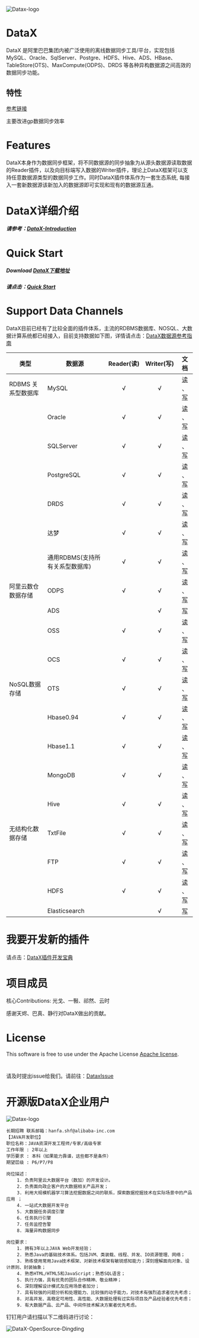 ![Datax-logo](https://github.com/alibaba/DataX/blob/master/images/DataX-logo.jpg)



# DataX

DataX 是阿里巴巴集团内被广泛使用的离线数据同步工具/平台，实现包括 MySQL、Oracle、SqlServer、Postgre、HDFS、Hive、ADS、HBase、TableStore(OTS)、MaxCompute(ODPS)、DRDS 等各种异构数据源之间高效的数据同步功能。

## 特性

[参考链接](https://cloud.tencent.com/developer/article/1555440)

主要改进gp数据同步效率


# Features

DataX本身作为数据同步框架，将不同数据源的同步抽象为从源头数据源读取数据的Reader插件，以及向目标端写入数据的Writer插件，理论上DataX框架可以支持任意数据源类型的数据同步工作。同时DataX插件体系作为一套生态系统, 每接入一套新数据源该新加入的数据源即可实现和现有的数据源互通。



# DataX详细介绍

##### 请参考：[DataX-Introduction](https://github.com/alibaba/DataX/blob/master/introduction.md)



# Quick Start

##### Download [DataX下载地址](https://github.com/HashDataInc/DataX/releases/download/v1.0.0/datax-v1.0.0-hashdata.tar.gz)

##### 请点击：[Quick Start](https://github.com/alibaba/DataX/blob/master/userGuid.md)



# Support Data Channels 

DataX目前已经有了比较全面的插件体系，主流的RDBMS数据库、NOSQL、大数据计算系统都已经接入，目前支持数据如下图，详情请点击：[DataX数据源参考指南](https://github.com/alibaba/DataX/wiki/DataX-all-data-channels)

| 类型           | 数据源        | Reader(读) | Writer(写) |文档|
| ------------ | ---------- | :-------: | :-------: |:-------: |
| RDBMS 关系型数据库 | MySQL      |     √     |     √     |[读](https://github.com/alibaba/DataX/blob/master/mysqlreader/doc/mysqlreader.md) 、[写](https://github.com/alibaba/DataX/blob/master/mysqlwriter/doc/mysqlwriter.md)|
|              | Oracle     |     √     |     √     |[读](https://github.com/alibaba/DataX/blob/master/oraclereader/doc/oraclereader.md) 、[写](https://github.com/alibaba/DataX/blob/master/oraclewriter/doc/oraclewriter.md)|
|              | SQLServer  |     √     |     √     |[读](https://github.com/alibaba/DataX/blob/master/sqlserverreader/doc/sqlserverreader.md) 、[写](https://github.com/alibaba/DataX/blob/master/sqlserverwriter/doc/sqlserverwriter.md)|
|              | PostgreSQL |     √     |     √     |[读](https://github.com/alibaba/DataX/blob/master/postgresqlreader/doc/postgresqlreader.md) 、[写](https://github.com/alibaba/DataX/blob/master/postgresqlwriter/doc/postgresqlwriter.md)|
|              | DRDS |     √     |     √     |[读](https://github.com/alibaba/DataX/blob/master/drdsreader/doc/drdsreader.md) 、[写](https://github.com/alibaba/DataX/blob/master/drdswriter/doc/drdswriter.md)|
|              | 达梦         |     √     |     √     |[读]() 、[写]()|
|              | 通用RDBMS(支持所有关系型数据库)         |     √     |     √     |[读]() 、[写]()|
| 阿里云数仓数据存储    | ODPS       |     √     |     √     |[读](https://github.com/alibaba/DataX/blob/master/odpsreader/doc/odpsreader.md) 、[写](https://github.com/alibaba/DataX/blob/master/odpswriter/doc/odpswriter.md)|
|              | ADS        |           |     √     |[写](https://github.com/alibaba/DataX/blob/master/adswriter/doc/adswriter.md)|
|              | OSS        |     √     |     √     |[读](https://github.com/alibaba/DataX/blob/master/ossreader/doc/ossreader.md) 、[写](https://github.com/alibaba/DataX/blob/master/osswriter/doc/osswriter.md)|
|              | OCS        |     √     |     √     |[读](https://github.com/alibaba/DataX/blob/master/ocsreader/doc/ocsreader.md) 、[写](https://github.com/alibaba/DataX/blob/master/ocswriter/doc/ocswriter.md)|
| NoSQL数据存储    | OTS        |     √     |     √     |[读](https://github.com/alibaba/DataX/blob/master/otsreader/doc/otsreader.md) 、[写](https://github.com/alibaba/DataX/blob/master/otswriter/doc/otswriter.md)|
|              | Hbase0.94  |     √     |     √     |[读](https://github.com/alibaba/DataX/blob/master/hbase094xreader/doc/hbase094xreader.md) 、[写](https://github.com/alibaba/DataX/blob/master/hbase094xwriter/doc/hbase094xwriter.md)|
|              | Hbase1.1   |     √     |     √     |[读](https://github.com/alibaba/DataX/blob/master/hbase11xreader/doc/hbase11xreader.md) 、[写](https://github.com/alibaba/DataX/blob/master/hbase11xwriter/doc/hbase11xwriter.md)|
|              | MongoDB    |     √     |     √     |[读](https://github.com/alibaba/DataX/blob/master/mongoreader/doc/mongoreader.md) 、[写](https://github.com/alibaba/DataX/blob/master/mongowriter/doc/mongowriter.md)|
|              | Hive       |     √     |     √     |[读](https://github.com/alibaba/DataX/blob/master/hdfsreader/doc/hdfsreader.md) 、[写](https://github.com/alibaba/DataX/blob/master/hdfswriter/doc/hdfswriter.md)|
| 无结构化数据存储     | TxtFile    |     √     |     √     |[读](https://github.com/alibaba/DataX/blob/master/txtfilereader/doc/txtfilereader.md) 、[写](https://github.com/alibaba/DataX/blob/master/txtfilewriter/doc/txtfilewriter.md)|
|              | FTP        |     √     |     √     |[读](https://github.com/alibaba/DataX/blob/master/ftpreader/doc/ftpreader.md) 、[写](https://github.com/alibaba/DataX/blob/master/ftpwriter/doc/ftpwriter.md)|
|              | HDFS       |     √     |     √     |[读](https://github.com/alibaba/DataX/blob/master/hdfsreader/doc/hdfsreader.md) 、[写](https://github.com/alibaba/DataX/blob/master/hdfswriter/doc/hdfswriter.md)|
|              | Elasticsearch       |         |     √     |[写](https://github.com/alibaba/DataX/blob/master/elasticsearchwriter/doc/elasticsearchwriter.md)|

# 我要开发新的插件
请点击：[DataX插件开发宝典](xxx)

# 项目成员

核心Contributions:  光戈、一斅、祁然、云时

感谢天烬、巴真、静行对DataX做出的贡献。

# License

This software is free to use under the Apache License [Apache license](https://github.com/alibaba/DataX/blob/master/license.txt).

# 
请及时提出issue给我们。请前往：[DataxIssue](https://github.com/alibaba/DataX/issues)

# 开源版DataX企业用户

![Datax-logo](https://github.com/alibaba/DataX/blob/master/images/datax-enterprise-users.jpg)

```
长期招聘 联系邮箱：hanfa.shf@alibaba-inc.com
【JAVA开发职位】
职位名称：JAVA资深开发工程师/专家/高级专家
工作年限 : 2年以上
学历要求 : 本科（如果能力靠谱，这些都不是条件）
期望层级 : P6/P7/P8

岗位描述：
    1. 负责阿里云大数据平台（数加）的开发设计。 
    2. 负责面向政企客户的大数据相关产品开发；
    3. 利用大规模机器学习算法挖掘数据之间的联系，探索数据挖掘技术在实际场景中的产品应用 ；
    4. 一站式大数据开发平台
    5. 大数据任务调度引擎
    6. 任务执行引擎
    7. 任务监控告警
    8. 海量异构数据同步

岗位要求：
    1. 拥有3年以上JAVA Web开发经验；
    2. 熟悉Java的基础技术体系。包括JVM、类装载、线程、并发、IO资源管理、网络；
    3. 熟练使用常用Java技术框架、对新技术框架有敏锐感知能力；深刻理解面向对象、设计原则、封装抽象；
    4. 熟悉HTML/HTML5和JavaScript；熟悉SQL语言；
    5. 执行力强，具有优秀的团队合作精神、敬业精神；
    6. 深刻理解设计模式及应用场景者加分；
    7. 具有较强的问题分析和处理能力、比较强的动手能力，对技术有强烈追求者优先考虑；
    8. 对高并发、高稳定可用性、高性能、大数据处理有过实际项目及产品经验者优先考虑；
    9. 有大数据产品、云产品、中间件技术解决方案者优先考虑。
````
钉钉用户请扫描以下二维码进行讨论：

![DataX-OpenSource-Dingding](https://raw.githubusercontent.com/alibaba/DataX/master/images/datax-opensource-dingding.png)



